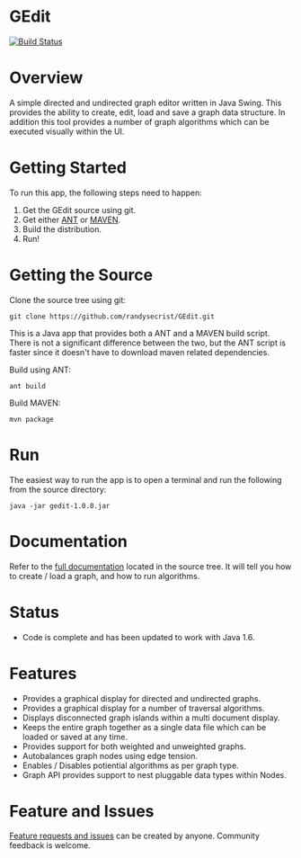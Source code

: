 GEdit
=====
[![Build Status](https://travis-ci.org/randysecrist/GEdit.svg?branch=master)](https://travis-ci.org/randysecrist/GEdit)

Overview
========

A simple directed and undirected graph editor written in Java Swing.  This provides the ability to create, edit, load and save a graph data structure.  In addition this tool provides a number of graph algorithms which can be executed visually within the UI.

Getting Started
===============

To run this app, the following steps need to happen:

1.  Get the GEdit source using git.
2.  Get either [ANT](http://ant.apache.org) or [MAVEN](http://maven.apache.org).
3.  Build the distribution.
4.  Run!

Getting the Source
==================
Clone the source tree using git:

    git clone https://github.com/randysecrist/GEdit.git

This is a Java app that provides both a ANT and a MAVEN build script.  There is not a significant difference between the two, but the ANT script is faster since it doesn't have to download maven related dependencies.

Build using ANT:

    ant build

Build MAVEN:

    mvn package

Run
===
The easiest way to run the app is to open a terminal and run the following from the source directory:

    java -jar gedit-1.0.0.jar

Documentation
=============

Refer to the [full documentation](https://github.com/randysecrist/GEdit/blob/master/src/docs/FinalUserDocumentation.pdf) located in the source tree.  It will tell you how to create / load a graph, and how to run algorithms.

Status
======

* Code is complete and has been updated to work with Java 1.6.

Features
========

* Provides a graphical display for directed and undirected graphs.
* Provides a graphical display for a number of traversal algorithms.
* Displays disconnected graph islands within a multi document display.
* Keeps the entire graph together as a single data file which can be loaded or saved at any time.
* Provides support for both weighted and unweighted graphs.
* Autobalances graph nodes using edge tension.
* Enables / Disables potiential algorithms as per graph type.
* Graph API provides support to nest pluggable data types within Nodes.

Feature and Issues
==================

[Feature requests and issues](https://github.com/randysecrist/GEdit/issues?sort=created&direction=desc&state=open) can be created by anyone.  Community feedback is welcome.
